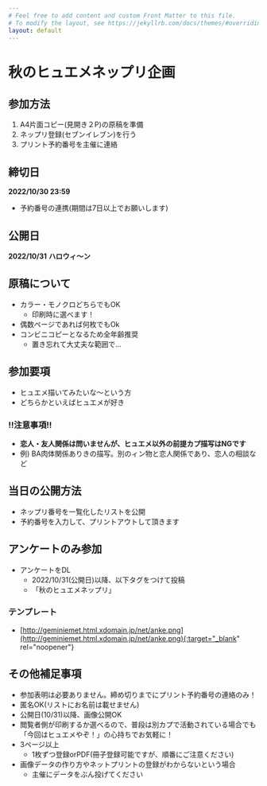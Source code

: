 ```yaml
---
# Feel free to add content and custom Front Matter to this file.
# To modify the layout, see https://jekyllrb.com/docs/themes/#overriding-theme-defaults
layout: default
---
```


# 秋のヒュエメネップリ企画

## 参加方法
1. A4片面コピー(見開き２P)の原稿を準備
1. ネップリ登録(セブンイレブン)を行う
1. プリント予約番号を主催に連絡

## 締切日
**2022/10/30 23:59**
* 予約番号の連携(期間は7日以上でお願いします)

## 公開日
**2022/10/31**
**ハロウィ〜ン**

## 原稿について 
* カラー・モノクロどちらでもOK
    * 印刷時に選べます！
* 偶数ページであれば何枚でもOk
* コンビニコピーとなるため全年齢推奨
    * 置き忘れて大丈夫な範囲で…

## 参加要項
* ヒュエメ描いてみたいな〜という方
* どちらかといえばヒュエメが好き
### !!注意事項!!
* **恋人・友人関係は問いませんが、ヒュエメ以外の前提カプ描写はNGです**
* 例) BA肉体関係ありきの描写。別のィン物と恋人関係であり、恋人の相談など

## 当日の公開方法
* ネップリ番号を一覧化したリストを公開
* 予約番号を入力して、プリントアウトして頂きます

## アンケートのみ参加
* アンケートをDL
    * 2022/10/31(公開日)以降、以下タグをつけて投稿
    * 「秋のヒュエメネップリ」

### テンプレート
* [http://geminiemet.html.xdomain.jp/net/anke.png](http://geminiemet.html.xdomain.jp/net/anke.png){:target="_blank" rel="noopener"}

## その他補足事項
* 参加表明は必要ありません。締め切りまでにプリント予約番号の連絡のみ！
* 匿名OK(リストにお名前は載せません)
* 公開日(10/31)以降、画像公開OK
* 閲覧者側が印刷するか選べるので、普段は別カプで活動されている場合でも「今回はヒュエメやぞ！」の心持ちでお気軽に！
* 3ページ以上
    * 1枚ずつ登録orPDF(冊子登録可能ですが、順番にご注意ください)
* 画像データの作り方やネットプリントの登録がわからないという場合
    * 主催にデータをぶん投げてください


